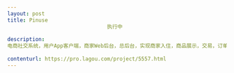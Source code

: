 ```yaml
---                
layout: post       
title: Pinuse
                                执行中
           
description: 
电商社交系统，用户App客户端，商家Web后台，总后台，实现商家入住，商品展示，交易，订单管理，发布动态，评论转发点赞等基本功能
     
contenturl: https://pro.lagou.com/project/5557.html      
---                 
```

